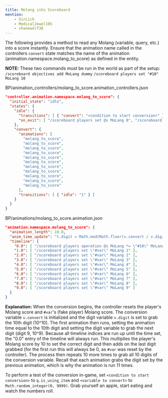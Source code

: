 ```yaml
---
title: Molang into Scoreboard
mention:
    - SirLich
    - MedicalJewel105
    - shanewolf38
---
```


The following provides a method to read any Molang (variable, query, etc.) into a score instantly. Ensure that the animation name called in the controllers `convert` state matches the name of the animation (animation.namespace.molang_to_score) as defined in the entity.

**NOTE:** These two commands must be run in the world as part of the setup:
`/scoreboard objectives add MoLang dummy`
`/scoreboard players set "#10" MoLang 10`

<CodeHeader>BP/animation_controllers/molang_to_score.animation_controllers.json</CodeHeader>

```json
"controller.animation.namespace.molang_to_score": {
  "initial_state": "idle",
  "states": {
    "idle": {
      "transitions": [ { "convert": "<condition to start conversion>" } ],
      "on_exit": [ "/scoreboard players set @s MoLang 0", "/scoreboard players set \"#var\" MoLang 0", "v.convert = <variable to convert>;", "v.digit = 1000000000;" ]
    },
    "convert": {
      "animations": [
        "molang_to_score",
        "molang_to_score",
        "molang_to_score",
        "molang_to_score",
        "molang_to_score",
        "molang_to_score",
        "molang_to_score",
        "molang_to_score",
        "molang_to_score",
        "molang_to_score",
        "molang_to_score"
      ],
      "transitions": [ { "idle": "1" } ]
    }
  }
}
```

<CodeHeader>BP/animations/molang_to_score.animation.json</CodeHeader>

```json
"animation.namespace.molang_to_score": {
  "animation_length": 10.0,
  "anim_time_update": "t.digit = Math.mod(Math.floor(v.convert / v.digit), 10) + 0.1; v.digit = v.digit / 10; return t.digit;",
  "timeline": {
    "0.0": [ "/scoreboard players operation @s MoLang *= \"#10\" MoLang", "/scoreboard players operation @s MoLang += \"#var\" MoLang", "/scoreboard players set \"#var\" MoLang 0" ],
    "1.0": [ "/scoreboard players set \"#var\" MoLang 1" ],
    "2.0": [ "/scoreboard players set \"#var\" MoLang 2" ],
    "3.0": [ "/scoreboard players set \"#var\" MoLang 3" ],
    "4.0": [ "/scoreboard players set \"#var\" MoLang 4" ],
    "5.0": [ "/scoreboard players set \"#var\" MoLang 5" ],
    "6.0": [ "/scoreboard players set \"#var\" MoLang 6" ],
    "7.0": [ "/scoreboard players set \"#var\" MoLang 7" ],
    "8.0": [ "/scoreboard players set \"#var\" MoLang 8" ],
    "9.0": [ "/scoreboard players set \"#var\" MoLang 9" ]
  }
}
```

**Explanation:** When the conversion begins, the controller resets the player's Molang score and `#var`'s (fake player) Molang score. The conversion variable `v.convert` is initialized and the digit variable `v.digit` is set to grab the 10th digit (10^10). The first animation then runs, setting the animation time equal to the 10th digit and setting the digit variable to grab the next digit (digit 9, 10^9). Because all timeline indices are run up until the time set, the "0.0" entry of the timeline will always run. This multiplies the player's Molang score by 10 to set the correct digit and then adds on the last digit grabbed (for the first run this will always be 0, as `#var` was reset by the controller). The process then repeats 10 more times to grab all 10 digits of the conversion variable. Recall that each animation grabs the digit set by the previous animation, which is why the animation is run 11 times.


To perform a test of the conversion in-game, set `<condition to start conversion>` to `q.is_using_item` and `<variable to convert>` to `Math.random_integer(0, 9999)`. Grab yourself an apple, start eating and watch the numbers roll.
